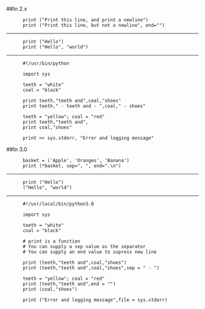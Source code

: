 ##In 2.x

          print ("Print this line, and print a newline")
          print ("Print this line, but not a newline", end="")
-------------------------------------------------------
          print ("Hello")
          print ("Hello", "world")
-------------------------------------------------------
          #!/usr/bin/python

          import sys

          teeth = "white"
          coal = "black"

          print teeth,"teeth and",coal,"shoes"
          print teeth," - teeth and - ",coal," - shoes"

          teeth = "yellow"; coal = "red"
          print teeth,"teeth and",
          print coal,"shoes"

          print >> sys.stderr, "Error and logging message"


##In 3.0

          basket = ('Apple', 'Oranges', 'Banana')
          print (*basket, sep=", ", end=".\n")
-------------------------------------------------------
          print ("Hello")
          ("Hello", "world")
-------------------------------------------------------
          #!/usr/local/bin/python3.0

          import sys

          teeth = "white"
          coal = "black"

          # print is a function
          # You can supply a sep value as the separator
          # You can supply an end value to supress new line

          print (teeth,"teeth and",coal,"shoes")
          print (teeth,"teeth and",coal,"shoes",sep = " - ")

          teeth = "yellow"; coal = "red"
          print (teeth,"teeth and",end = "")
          print (coal,"shoes")

          print ("Error and logging message",file = sys.stderr)
